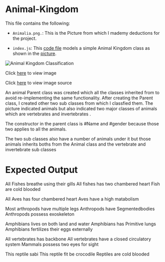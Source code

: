 # Animal-Kingdom

This file contains the following:

- `Animalia.png.`: This is the Picture from which I mademy deductions for the project.

- `index.js`: This [code file](index.js) models a simple Animal Kingdom class as shown in the [picture](Animalia.png).

![Animal Kingdom Classification](https://cdn1.byjus.com/wp-content/uploads/2019/04/Animal-Kingdom-Classification-of-Animal-Kingdom.png)

Click [here](https://cdn1.byjus.com/wp-content/uploads/2019/04/Animal-Kingdom-Classification-of-Animal-Kingdom.png) to view image

Click [here](https://byjus.com/biology/animal-kingdom/) to view image source

An animal Parent class was created which all the classes inherited from to avoid re-implementing the same functionality.
After creating the Parent class, I created other two sub classes from which I classfied them.
The picture indicated animals but also indicated two major classes of animals which are vertebrates and invertebrates .

The constructor in the parent class is #Name and #gender because those two applies to all the animals.

The two sub classes also have a number of animals under it but those animals inherits boths from the Animal class and the vertebrate and invertebrate sub classes

# Expected Output

All Fishes breathe using their gills
All fishes has two chambered heart
Fish are cold blooded

All Aves has four chambered heart
Aves have a high matabolism

Most arthropods have multiple legs
Anthropods have Segmentedbodies
Anthropods possess exoskeleton

Amphibians lives on both land and water
Amphibians has Primitive lungs
Amphibians fertilizes their eggs externally

All vertebrates has backbone
All vertebrates have a closed circulatory system
Mammals possess two eyes for sight

This reptile sabi
This reptile fit be crocodile
Reptiles are cold blooded
